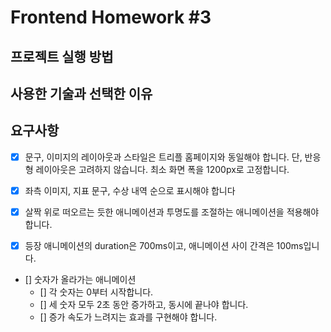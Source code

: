 # Frontend Homework #3

## 프로젝트 실행 방법


## 사용한 기술과 선택한 이유


## 요구사항

- [x] 문구, 이미지의 레이아웃과 스타일은 트리플 홈페이지와 동일해야 합니다. 단,
반응형 레이아웃은 고려하지 않습니다. 최소 화면 폭을 1200px로 고정합니다.

- [x]  좌측 이미지, 지표 문구, 수상 내역 순으로 표시해야 합니다

- [x]  살짝 위로 떠오르는 듯한 애니메이션과 투명도를 조절하는 애니메이션을
적용해야 합니다.

- [x]  등장 애니메이션의 duration은 700ms이고, 애니메이션 사이 간격은
100ms입니다.

- [] 숫자가 올라가는 애니메이션
    - [] 각 숫자는 0부터 시작합니다.
    - [] 세 숫자 모두 2초 동안 증가하고, 동시에 끝나야 합니다.
    - []  증가 속도가 느려지는 효과를 구현해야 합니다.


